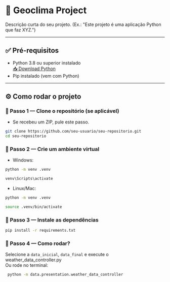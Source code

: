 # 🚀 Geoclima Project

Descrição curta do seu projeto. (Ex.: "Este projeto é uma aplicação Python que faz XYZ.")

---

## ✅ Pré-requisitos

- Python 3.8 ou superior instalado  
  [📥 Download Python](https://www.python.org/downloads/)
- Pip instalado (vem com Python)

---

## ⚙️ Como rodar o projeto

### 🔸 Passo 1 — Clone o repositório (se aplicável)

- Se recebeu um ZIP, pule este passo.

```bash
git clone https://github.com/seu-usuario/seu-repositorio.git
cd seu-repositorio
```

### 🔸 Passo 2 — Crie um ambiente virtual
- Windows:
```bash
python -m venv .venv
```

```bash
venv\Scripts\activate
```

- Linux/Mac:
```bash
python -m venv .venv
```

```bash
source .venv/bin/activate
```

### 🔸 Passo 3 — Instale as dependências
```bash
pip install -r requirements.txt
```

### 🔸 Passo 4 — Como rodar?
Selecione a `data_inicial`, `data_final` e execute o weather_data_controller.py \
Ou rode no terminal:

```bash
 python -m data.presentation.weather_data_controller
```